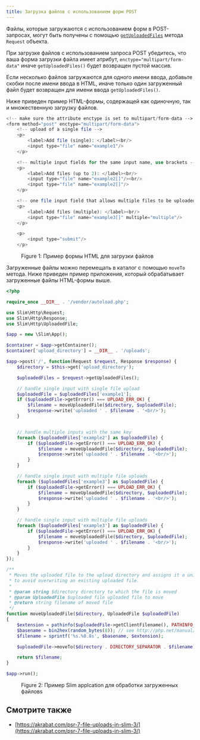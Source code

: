 ```yaml
---
title: Загрузка файлов с использованием форм POST
---
```


Файлы, которые загружаются с использованием форм в POST-запросах, могут быть получены с помощью
[`getUploadedFiles`](/docs/objects/request.html#uploaded-files) метода `Request` объекта.

При загрузке файлов с использованием запроса POST убедитесь, что ваша форма загрузки файла имеет атрибут, 
`enctype="multipart/form-data"` иначе `getUploadedFiles()` будет возвращен пустой массив.

Если несколько файлов загружаются для одного имени ввода, добавьте скобки после имени ввода в HTML, иначе только 
один загруженный файл будет возвращен для имени ввода `getUploadedFiles()`.

Ниже приведен пример HTML-формы, содержащей как одиночную, так и множественную загрузку файлов.

```php
<!-- make sure the attribute enctype is set to multipart/form-data -->
<form method="post" enctype="multipart/form-data">
    <!-- upload of a single file -->
    <p>
        <label>Add file (single): </label><br/>
        <input type="file" name="example1"/>
    </p>

    <!-- multiple input fields for the same input name, use brackets -->
    <p>
        <label>Add files (up to 2): </label><br/>
        <input type="file" name="example2[]"/><br/>
        <input type="file" name="example2[]"/>
    </p>

    <!-- one file input field that allows multiple files to be uploaded, use brackets -->
    <p>
        <label>Add files (multiple): </label><br/>
        <input type="file" name="example3[]" multiple="multiple"/>
    </p>

    <p>
        <input type="submit"/>
    </p>
```
</form>
<figure>
<figcaption>Figure 1: Пример формы HTML для загрузки файлов</figcaption>
</figure>

Загруженные файлы можно перемещать в каталог с помощью `moveTo` метода. Ниже приведен пример приложения, который
обрабатывает загруженные файлы HTML-формы выше.

```php
<?php

require_once __DIR__ . '/vendor/autoload.php';

use Slim\Http\Request;
use Slim\Http\Response;
use Slim\Http\UploadedFile;

$app = new \Slim\App();

$container = $app->getContainer();
$container['upload_directory'] = __DIR__ . '/uploads';

$app->post('/', function(Request $request, Response $response) {
    $directory = $this->get('upload_directory');

    $uploadedFiles = $request->getUploadedFiles();

    // handle single input with single file upload
    $uploadedFile = $uploadedFiles['example1'];
    if ($uploadedFile->getError() === UPLOAD_ERR_OK) {
        $filename = moveUploadedFile($directory, $uploadedFile);
        $response->write('uploaded ' . $filename . '<br/>');
    }


    // handle multiple inputs with the same key
    foreach ($uploadedFiles['example2'] as $uploadedFile) {
        if ($uploadedFile->getError() === UPLOAD_ERR_OK) {
            $filename = moveUploadedFile($directory, $uploadedFile);
            $response->write('uploaded ' . $filename . '<br/>');
        }
    }

    // handle single input with multiple file uploads
    foreach ($uploadedFiles['example3'] as $uploadedFile) {
        if ($uploadedFile->getError() === UPLOAD_ERR_OK) {
            $filename = moveUploadedFile($directory, $uploadedFile);
            $response->write('uploaded ' . $filename . '<br/>');
        }
    }

    // handle single input with multiple file uploads
    foreach ($uploadedFiles['example3'] as $uploadedFile) {
        if ($uploadedFile->getError() === UPLOAD_ERR_OK) {
            $filename = moveUploadedFile($directory, $uploadedFile);
            $response->write('uploaded ' . $filename . '<br/>');
        }
    }
});

/**
 * Moves the uploaded file to the upload directory and assigns it a unique name
 * to avoid overwriting an existing uploaded file.
 *
 * @param string $directory directory to which the file is moved
 * @param UploadedFile $uploaded file uploaded file to move
 * @return string filename of moved file
 */
function moveUploadedFile($directory, UploadedFile $uploadedFile)
{
    $extension = pathinfo($uploadedFile->getClientFilename(), PATHINFO_EXTENSION);
    $basename = bin2hex(random_bytes(8)); // see http://php.net/manual/en/function.random-bytes.php
    $filename = sprintf('%s.%0.8s', $basename, $extension);

    $uploadedFile->moveTo($directory . DIRECTORY_SEPARATOR . $filename);

    return $filename;
}

$app->run();
```
<figure>
<figcaption>Figure 2: Пример Slim applcation для обработки загруженных файловs</figcaption>
</figure>

Смотрите также
--------
* [https://akrabat.com/psr-7-file-uploads-in-slim-3/](https://akrabat.com/psr-7-file-uploads-in-slim-3/)
